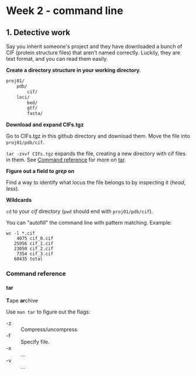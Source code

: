 # Week 2 - command line

## 1. Detective work

Say you inherit someone's project and they have downloaded a bunch of CIF (protein structure files) that aren't named correctly. Luckily, they are text format, and you can read them easily.

**Create a directory structure in your working directory.**

```bash
proj01/
	pdb/
		cif/
	loci/
		bed/
		gtf/
		fasta/

```

**Download and expand CIFs.tgz**

Go to CIFs.tgz in this github directory and download them. Move the file into `proj01/pdb/cif`.

`tar -zxvf CIFs.tgz` expands the file, creating a new directory with cif files in them. See [Command reference](https://github.com/Colorado-State-University-CMB/Intro-to-qCMB-2022/edit/main/Module_6_CommandLine/week2/README.md#command-reference) for more on [tar](https://github.com/Colorado-State-University-CMB/Intro-to-qCMB-2022/edit/main/Module_6_CommandLine/week2/README.md#tar).

**Figure out a field to *grep* on**

Find a way to identify what locus the file belongs to by inspecting it (*head*, *less*).

**Wildcards**

`cd` to your *cif* directory (`pwd` should end with `proj01/pdb/cif`).

You can "autofill" the command line with pattern matching. Example:

```
wc -l *.cif
    4075 cif_0.cif
   25956 cif_1.cif
   23050 cif_2.cif
    7354 cif_3.cif
   60435 total
```

### Command reference

#### tar 

**T**ape **ar**chive

Use `man tar` to figure out the flags:
<dl>
  <dt>-z</dt>
  <dd>Compress/uncompress</dd>
  <dt>-f</dt>
  <dd>Specify file.</dd>
  <dt>-x</dt>
  <dd>...</dd>
  <dt>-v</dt>
  <dd>...</dd>
<dl>
